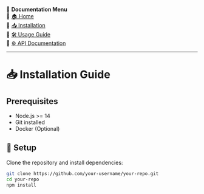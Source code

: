 📖 **Documentation Menu**  
🔹 [🏠 Home](index.md)  
🔹 [📥 Installation](installation.md)  
🔹 [🛠 Usage Guide](usage.md)  
🔹 [⚙️ API Documentation](api.md)  

---

# 📥 Installation Guide

## Prerequisites
- Node.js >= 14
- Git installed
- Docker (Optional)

## 🔧 Setup
Clone the repository and install dependencies:
```sh
git clone https://github.com/your-username/your-repo.git
cd your-repo
npm install